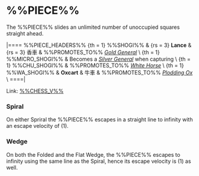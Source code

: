 # %%PIECE%%

The %%PIECE%% slides an
unlimited number of unoccupied squares straight ahead.

|====
%%PIECE_HEADERS%%
  {th = 1}  %%SHOGI%%
& {rs = 3}  **Lance** & {rs = 3} &#x9999;&#x8ECA;
&           %%PROMOTES_TO%% [*Gold General*](gold_general.html) \\
  {th = 1}  %%MICRO_SHOGI%%
&           Becomes a [*Silver General*](silver_general.html) when capturing \\
  {th = 1}  %%CHU_SHOGI%%
&           %%PROMOTES_TO%% [*White Horse*](white_horse.html) \\
  {th = 1}  %%WA_SHOGI%%
&           **Oxcart** & &#x725B;&#x8ECA;
&           %%PROMOTES_TO%% [*Plodding Ox*](king.html?piece=plodding_ox) \\
====|

Link: [%%CHESS_V%%](#piece:lance)

### Spiral

On either Spriral the %%PIECE%% escapes in a straight line to
infinity with an escape velocity of \(1\).

### Wedge

On both the Folded and the Flat Wedge, the %%PIECE%% 
escapes to infinity using the same line as the Spiral, hence
its escape velocity is \(1\) as well.
